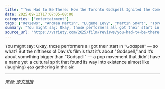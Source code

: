 ```yaml
---
title: "‘You Had to Be There: How the Toronto Godspell Ignited the Comedy Revolution…’ Review: An Exuberant and Essential Doc for Comedy Heads"
date: 2025-09-13T17:07:05+08:00
categories: ["entertainment"]
tags: ["Reviews", "Andrea Martin", "Eugene Levy", "Martin Short", "Toronto Film Festival", "You Had to Be There: How the Toronto Godspell Ignited the Comedy Revolution..."]
summary: "You might say: Okay, those performers all got their start in \"Godspell\" — so what? But the niftiness of Davis’s film is that it’s about \"Godspell,\" and it’s about something bigger than \"Godspell\" — a "
source_url: "https://variety.com/2025/film/reviews/you-had-to-be-there-how-review-martin-short-eugene-levy-1236514292/"
---
```


You might say: Okay, those performers all got their start in "Godspell" — so what? But the niftiness of Davis’s film is that it’s about "Godspell," and it’s about something bigger than "Godspell" — a pop movement that didn’t have a name yet, a cultural spirit that found its way into existence almost like (laughing) gas gathering in the air.

---

*来源: [原文链接](https://variety.com/2025/film/reviews/you-had-to-be-there-how-review-martin-short-eugene-levy-1236514292/)*
